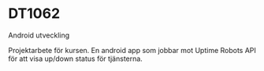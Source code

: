 # DT1062
Android utveckling

Projektarbete för kursen. En android app som jobbar mot Uptime Robots API för att visa up/down status för tjänsterna.
